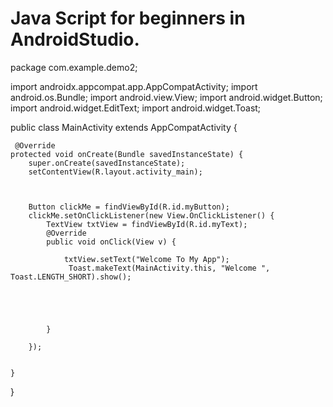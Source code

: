 # Java Script for beginners in AndroidStudio. 
package com.example.demo2;

import androidx.appcompat.app.AppCompatActivity;
import android.os.Bundle;
import android.view.View;
import android.widget.Button;
import android.widget.EditText;
import android.widget.Toast;

public class MainActivity extends AppCompatActivity {

     @Override
    protected void onCreate(Bundle savedInstanceState) {
        super.onCreate(savedInstanceState);
        setContentView(R.layout.activity_main);



        Button clickMe = findViewById(R.id.myButton);
        clickMe.setOnClickListener(new View.OnClickListener() {
            TextView txtView = findViewById(R.id.myText);
            @Override
            public void onClick(View v) {

                txtView.setText("Welcome To My App");
                 Toast.makeText(MainActivity.this, "Welcome ", Toast.LENGTH_SHORT).show();





            }

        });


    }
}
